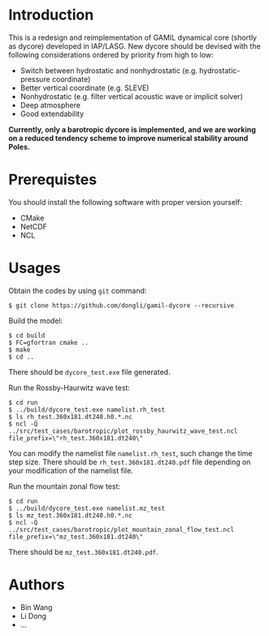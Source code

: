 # Introduction

This is a redesign and reimplementation of GAMIL dynamical core (shortly as
dycore) developed in IAP/LASG. New dycore should be devised with the following
considerations ordered by priority from high to low:

- Switch between hydrostatic and nonhydrostatic (e.g. hydrostatic-pressure coordinate)
- Better vertical coordinate (e.g. SLEVE)
- Nonhydrostatic (e.g. filter vertical acoustic wave or implicit solver)
- Deep atmosphere
- Good extendability

**Currently, only a barotropic dycore is implemented, and we are working on a reduced tendency scheme to improve numerical stability around Poles.**

# Prerequistes

You should install the following software with proper version yourself:

- CMake
- NetCDF
- NCL

# Usages

Obtain the codes by using `git` command:

```
$ git clone https://github.com/dongli/gamil-dycore --recursive
```

Build the model:

```
$ cd build
$ FC=gfortran cmake ..
$ make
$ cd ..
```

There should be `dycore_test.exe` file generated.

Run the Rossby-Haurwitz wave test:

```
$ cd run
$ ../build/dycore_test.exe namelist.rh_test
$ ls rh_test.360x181.dt240.h0.*.nc
$ ncl -Q ../src/test_cases/barotropic/plot_rossby_haurwitz_wave_test.ncl file_prefix=\"rh_test.360x181.dt240\"
```

You can modify the namelist file `namelist.rh_test`, such change the time step size. There should be `rh_test.360x181.dt240.pdf` file depending on your modification of the namelist file.

Run the mountain zonal flow test:

```
$ cd run
$ ../build/dycore_test.exe namelist.mz_test
$ ls mz_test.360x181.dt240.h0.*.nc
$ ncl -Q ../src/test_cases/barotropic/plot_mountain_zonal_flow_test.ncl file_prefix=\"mz_test.360x181.dt240\"
```

There should be `mz_test.360x181.dt240.pdf`.

# Authors

- Bin Wang
- Li Dong
- ...

